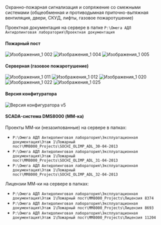 Охранно-пожарная сигнализация и сопряжение со смежными системами (общеобменная и противодымная приточно-вытяжная вентиляция, двери, СКУД, лифты, газовое пожаротушение)

Проектная документация на сервере в папке `P:\Омега АДЛ Антидопинговая лаборатория\Проектная документация`

#### Пожарный пост
![Изображения_1 002](https://user-images.githubusercontent.com/104857185/171545345-e654966b-1c84-4e1e-a70c-de63746ef46f.jpg)
![Изображения_1 004](https://user-images.githubusercontent.com/104857185/171545382-9c1b4509-2257-48e3-8109-58b56f8361de.jpg)
![Изображения_1 005](https://user-images.githubusercontent.com/104857185/171545426-4ea39f16-79b4-4295-b519-be24b58bdee0.jpg)

#### Серверная (газовое пожаротушение)
![Изображения_1 011](https://user-images.githubusercontent.com/104857185/171545549-a59e592f-2871-44dc-b45b-27c76e4ee31b.jpg)
![Изображения_1 012](https://user-images.githubusercontent.com/104857185/171545605-fd30aa6f-783e-4828-996b-2da9e0cdfa79.jpg)
![Изображения_1 020](https://user-images.githubusercontent.com/104857185/171545695-fc4f4990-372f-49c2-86c1-cc1165a04a3e.jpg)
![Изображения_1 022](https://user-images.githubusercontent.com/104857185/171545763-212af23a-4f4e-420d-9a5f-6191abdc1143.jpg)
![Изображения_1 025](https://user-images.githubusercontent.com/104857185/171545816-61879a33-d0c3-43c3-82b1-f7fec5116de1.jpg)

#### Версия конфитуратора
![Версия конфигуратора v5](https://user-images.githubusercontent.com/104857185/171546759-4b6dacf5-819d-4527-8969-cc06fc83b595.png)

#### SCADA-система DMS8000 (ММ-ка)

Проекты ММ-ки (незазипованные) на сервере в папках:
 - `P:\Омега АДЛ Антидопинговая лаборатория\Эксплуатационная документация\Этаж 1\Пожарный пост\MM8000_Projects\SOCHI_OLIMP_ADL_30-04-2013`
 - `P:\Омега АДЛ Антидопинговая лаборатория\Эксплуатационная документация\Этаж 1\Пожарный пост\MM8000_Projects\SOCHI_OLIMP_ADL_31-04-2013`
 - `P:\Омега АДЛ Антидопинговая лаборатория\Эксплуатационная документация\Этаж 1\Пожарный пост\MM8000_Projects\SOCHI_OLIMP_ADL_32-04-2013`

Лицензии ММ-ки на сервере в папках:
 - `P:\Омега АДЛ Антидопинговая лаборатория\Эксплуатационная документация\Этаж 1\Пожарный пост\MM8000_Projects\Лицензия 8374`
 - `P:\Омега АДЛ Антидопинговая лаборатория\Эксплуатационная документация\Этаж 1\Пожарный пост\MM8000_Projects\Лицензия 8693`
 - `P:\Омега АДЛ Антидопинговая лаборатория\Эксплуатационная документация\Этаж 1\Пожарный пост\MM8000_Projects\Лицензия 11204`
